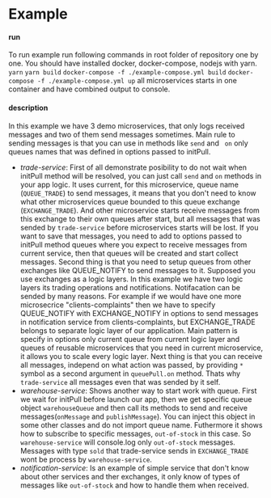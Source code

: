 # Example

#### run
To run example run following commands in root folder of repository one by one. You should have installed docker, docker-compose, nodejs with yarn.
`yarn`
`yarn build`
`docker-compose -f ./example-compose.yml build`
`docker-compose -f ./example-compose.yml up`
all microservices starts in one container and have combined output to console.

#### description
In this example we have 3 demo microservices, that only logs received messages and two of them send messages sometimes. Main rule to sending messages is that you can use in methods like `send` and ` on` only queues names that was defined in options passed to initPull.
- *trade-service*:
  First of all demonstrate posibility to do not wait when initPull method will be resolved, you can just call `send` and `on` methods in your app logic. It uses current, for this microservice, queue name (`QUEUE_TRADE`) to send messages, it means that you don't need to know what other microservices queue bounded to this queue exchange (`EXCHANGE_TRADE`). And other microservice starts receive messages from this exchange to their own queues after start, but all messages that was sended by `trade-service` before microservices starts will be lost. If you want to save that messages, you need to add to options passed to initPull method queues where you expect to receive messages from current service, then that queues will be created and start collect messages.
  Second thing is that you need to setup queues from other exchanges like QUEUE_NOTIFY to send messages to it. Supposed you use exchanges as a logic layers. In this example we have two logic layers its trading operations and notifications. Notifacation can be sended by many reasons. For example if we would have one more microsecrice "clients-complaints" then we have to specify QUEUE_NOTIFY with EXCHANGE_NOTIFY in options to send messages in notification service from clients-complaints, but EXCHANGE_TRADE belongs to separate logic layer of our application. Main pattern is specify in options only current queue from current logic layer and queues of reusable microservices that you need in current microservice, it allows you to scale every logic layer.
  Next thing is that you can receive all messages, independ on what action was passed, by providing `*` symbol as a second argument in `queuePull.on` method. Thats why `trade-service` all messages even that was sended by it self.
- *warehouse-service*:
  Shows another way to start work with queue. First we wait for initPull before launch our app, then we get specific queue object `warehouseQueue` and then call its methods to send and receive messages(`onMessage` and `publishMessage`). You can inject this object in some other classes and do not import queue name.
  Futhermore it shows how to subscribe to specific messages, `out-of-stock` in this case. So `warehouse-service` will console.log only `out-of-stock` messages. Messages with type `sold` that trade-service sends in `EXCHANGE_TRADE` wont be process by `warehouse-service`.
- *notification-service*:
  Is an example of simple service that don't know about other services and ther exchanges, it only know of types of messages like `out-of-stock` and how to handle them when received. 